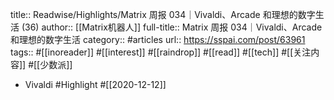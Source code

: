 title:: Readwise/Highlights/Matrix 周报 034｜Vivaldi、Arcade 和理想的数字生活 (36)
author:: [[Matrix机器人]]
full-title:: Matrix 周报 034｜Vivaldi、Arcade 和理想的数字生活
category:: #articles
url:: https://sspai.com/post/63961
tags:: #[[inoreader]] #[[interest]] #[[raindrop]] #[[read]] #[[tech]] #[[关注内容]] #[[少数派]]

- Vivaldi #Highlight #[[2020-12-12]]